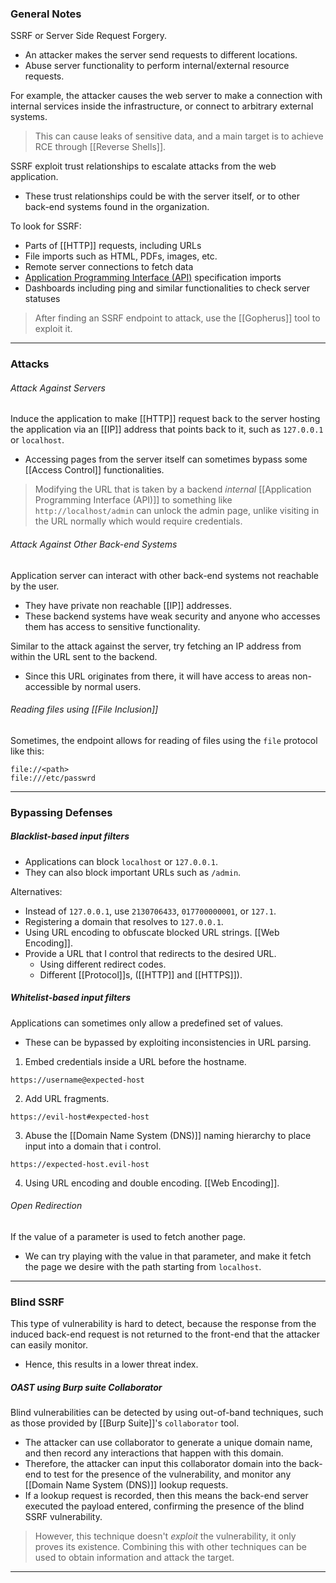 ### General Notes

SSRF or Server Side Request Forgery.
- An attacker makes the server send requests to different locations.
- Abuse server functionality to perform internal/external resource requests.

For example, the attacker causes the web server to make a connection with internal services inside the infrastructure, or connect to arbitrary external systems.

> This can cause leaks of sensitive data, and a main target is to achieve RCE through [[Reverse Shells]].

SSRF exploit trust relationships to escalate attacks from the web application.
- These trust relationships could be with the server itself, or to other back-end systems found in the organization.

To look for SSRF:
- Parts of [[HTTP]] requests, including URLs
- File imports such as HTML, PDFs, images, etc.
- Remote server connections to fetch data
- [Application Programming Interface (API)](Application%20Programming%20Interface%20(API).md) specification imports
- Dashboards including ping and similar functionalities to check server statuses

> After finding an SSRF endpoint to attack, use the [[Gopherus]] tool to exploit it.

---
### Attacks

###### Attack Against Servers

Induce the application to make [[HTTP]] request back to the server hosting the application via an [[IP]] address that points back to it, such as `127.0.0.1` or `localhost`.
- Accessing pages from the server itself can sometimes bypass some [[Access Control]] functionalities.

> Modifying the URL that is taken by a backend *internal* [[Application Programming Interface (API)]] to something like `http://localhost/admin` can unlock the admin page, unlike visiting in the URL normally which would require credentials.

###### Attack Against Other Back-end Systems

 Application server can interact with other back-end systems not reachable by the user.
- They have private non reachable [[IP]] addresses.
- These backend systems have weak security and anyone who accesses them has access to sensitive functionality.

Similar to the attack against the server, try fetching an IP address from within the URL sent to the backend.
- Since this URL originates from there, it will have access to areas non-accessible by normal users.

###### Reading files using [[File Inclusion]]

Sometimes, the endpoint allows for reading of files using the `file` protocol like this:
```
file://<path>
file:///etc/passwrd
```

---
### Bypassing Defenses

##### Blacklist-based input filters

- Applications can block `localhost` or `127.0.0.1`.
- They can also block important URLs such as `/admin`.

Alternatives: 
* Instead of `127.0.0.1`, use `2130706433`, `017700000001`, or `127.1`.
* Registering a domain that resolves to `127.0.0.1`.
* Using URL encoding to obfuscate blocked URL strings. [[Web Encoding]].
* Provide a URL that I control that redirects to the desired URL. 
	* Using different redirect codes.
	* Different [[Protocol]]s, ([[HTTP]] and [[HTTPS]]).

##### Whitelist-based input filters

Applications can sometimes only allow a predefined set of values.
- These can be bypassed by exploiting inconsistencies in URL parsing.

1. Embed credentials inside a URL before the hostname.
```
https://username@expected-host
```

2. Add URL fragments.
```
https://evil-host#expected-host
```

3. Abuse the [[Domain Name System (DNS)]] naming hierarchy to place input into a domain that i control.
```
https://expected-host.evil-host
```

4.  Using URL encoding and double encoding. [[Web Encoding]].

###### Open Redirection

If the value of a parameter is used to fetch another page.
- We can try playing with the value in that parameter, and make it fetch the page we desire with the path starting from `localhost`.

---
### Blind SSRF

This type of vulnerability is hard to detect, because the response from the induced back-end request is not returned to the front-end that the attacker can easily monitor.
- Hence, this results in a lower threat index.

##### OAST using Burp suite Collaborator
Blind vulnerabilities can be detected by using out-of-band techniques, such as those provided by [[Burp Suite]]'s `collaborator` tool.
- The attacker can use collaborator to generate a unique domain name, and then record any interactions that happen with this domain.
- Therefore, the attacker can input this collaborator domain into the back-end to test for the presence of the vulnerability, and monitor any [[Domain Name System (DNS)]] lookup requests.
- If a lookup request is recorded, then this means the back-end server executed the payload entered, confirming the presence of the blind SSRF vulnerability.

> However, this technique doesn't *exploit* the vulnerability, it only proves its existence. Combining this with other techniques can be used to obtain information and attack the target.

---
